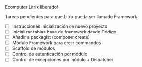 Ecomputer Litrix liberado!


Tareas pendientes para que Litrix pueda ser llamado Framework

- [ ] Instrucciones inicialización de nuevo proyecto
- [ ] Inicializar tablas base de framework desde Código
- [ ] Añadir a packagist (composer create)
- [ ] Módulo Framework para crear commandos
- [ ] Scaffold de módulos
- [ ] Control de autenticación por módulo
- [ ] Control de excepciones por módulo + Dispatcher